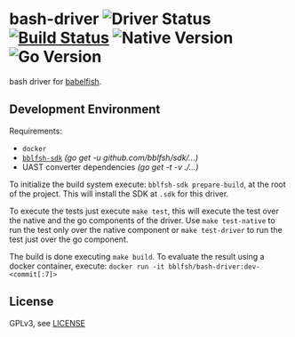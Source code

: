 # bash-driver  ![Driver Status](https://img.shields.io/badge/status-planning-e08dd1.svg) [![Build Status](https://travis-ci.org/bblfsh/bash-driver.svg?branch=master)](https://travis-ci.org/bblfsh/bash-driver) ![Native Version](https://img.shields.io/badge/bash%20version-8.121.13--r0-aa93ea.svg) ![Go Version](https://img.shields.io/badge/go%20version-1.8-63afbf.svg)

bash driver for [babelfish](https://github.com/bblfsh/server).


Development Environment
-----------------------

Requirements:
- `docker`
- [`bblfsh-sdk`](https://github.com/bblfsh/sdk) _(go get -u github.com/bblfsh/sdk/...)_
- UAST converter dependencies _(go get -t -v ./...)_

To initialize the build system execute: `bblfsh-sdk prepare-build`, at the root of the project. This will install the SDK at `.sdk` for this driver.

To execute the tests just execute `make test`, this will execute the test over the native and the go components of the driver. Use `make test-native` to run the test only over the native component or `make test-driver` to run the test just over the go component.

The build is done executing `make build`. To evaluate the result using a docker container, execute:
`docker run -it bblfsh/bash-driver:dev-<commit[:7]>`


License
-------

GPLv3, see [LICENSE](LICENSE)



